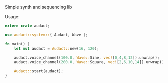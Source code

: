 
Simple synth and sequencing lib

Usage:

```rust
extern crate audact;

use audact::system::{ Audact, Wave };

fn main() {
    let mut audact = Audact::new(16, 120);

    audact.voice_channel(100.0, Wave::Sine, vec![0,4,8,12]).unwrap();
    audact.voice_channel(200.0, Wave::Square, vec![2,6,10,14]).unwrap();

    Audact::start(audact);
}
```
